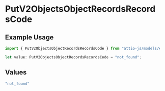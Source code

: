 # PutV2ObjectsObjectRecordsRecordsCode

## Example Usage

```typescript
import { PutV2ObjectsObjectRecordsRecordsCode } from "attio-js/models/errors";

let value: PutV2ObjectsObjectRecordsRecordsCode = "not_found";
```

## Values

```typescript
"not_found"
```